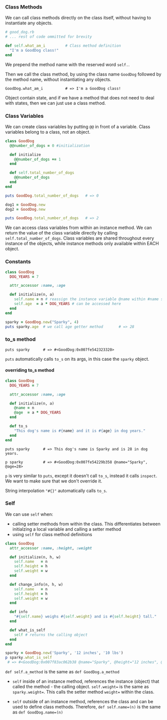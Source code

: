 ### Class Methods

We can call class methods directly on the class itself, without having to instantiate any objects.

```ruby
# good_dog.rb
# ... rest of code ommitted for brevity

def self.what_am_i         # Class method definition
  "I'm a GoodDog class!"
end
```

We prepend the method name with the reserved word `self.`.

Then we call the class method, by using the class name `GoodDog` followed by the method name, without instantiating any objects.

```
GoodDog.what_am_i          # => I'm a GoodDog class!
```

Object contain state, and if we have a method that does not need to deal with states, then we can just use a class method.


### Class Variables

We can create class variables by putting `@@` in front of a variable. Class variables belong to a class, not an object.

```ruby
class GoodDog
  @@number_of_dogs = 0 #initialization

  def initialize
    @@number_of_dogs += 1
  end

  def self.total_number_of_dogs
    @@number_of_dogs
  end
end

puts GoodDog.total_number_of_dogs   # => 0

dog1 = GoodDog.new
dog2 = GoodDog.new

puts GoodDog.total_number_of_dogs   # => 2
```

We can access class variables from within an instance method. We can return the value of the class variable directly by calling `self.total_number_of_dogs`. Class variables are shared throughout every instance of the objects, while instance methods only available within EACH object.

### Constants

```ruby
class GoodDog
  DOG_YEARS = 7

  attr_accessor :name, :age

  def initialize(n, a)
    self.name = n # reassign the instance variable @name within #name setter method
    self.age  = a * DOG_YEARS # can be accessed here
  end
end

sparky = GoodDog.new("Sparky", 4)
puts sparky.age  # we call age getter method       # => 28
```

### to_s method
```
puts sparky      # => #<GoodDog:0x007fe542323320>
```

`puts` automatically calls `to_s` on its args, in this case the `sparky` object.

#### overriding to_s method

```ruby
class GoodDog
  DOG_YEARS = 7

  attr_accessor :name, :age

  def initialize(n, a)
    @name = n
    @age  = a * DOG_YEARS
  end

  def to_s
    "This dog's name is #{name} and it is #{age} in dog years."
  end
end
```

```
puts sparky      # => This dog's name is Sparky and is 28 in dog years.
```

```
p sparky         # => #<GoodDog:0x007fe54229b358 @name="Sparky", @age=28>
```

`p` is very similar to `puts`, except it doesn't call `to_s`, instead it calls `inspect`. We want to make sure that we don't override it.

String interpolation `"#{}"` automatically calls `to_s`.

### Self

We can use `self` when:
- calling setter methods from within the class. This differentiates between initialzing a local variable and calling a setter method
- using `self` for class method definitions

```ruby
class GoodDog
  attr_accessor :name, :height, :weight

  def initialize(n, h, w)
    self.name   = n
    self.height = h
    self.weight = w
  end

  def change_info(n, h, w)
    self.name   = n
    self.height = h
    self.weight = w
  end

  def info
    "#{self.name} weighs #{self.weight} and is #{self.height} tall."
  end

  def what_is_self
    self # returns the calling object
  end
end
```


```ruby
sparky = GoodDog.new('Sparky', '12 inches', '10 lbs')
p sparky.what_is_self
 # => #<GoodDog:0x007f83ac062b38 @name="Sparky", @height="12 inches", @weight="10 lbs">
 ```

`def self.a_method` is the same as `def GoodDog.a_method`

- `self` inside of an instance method, references the instance (object) that called the method - the calling object. `self.weight=` is the same as `sparky.weight=`. This calls the setter method `weight=` within the class.

- `self` outside of an instance method, references the class and can be used to define class methods. Therefore, `def self.name=(n)` is the same as `def GoodDog.name=(n)`

